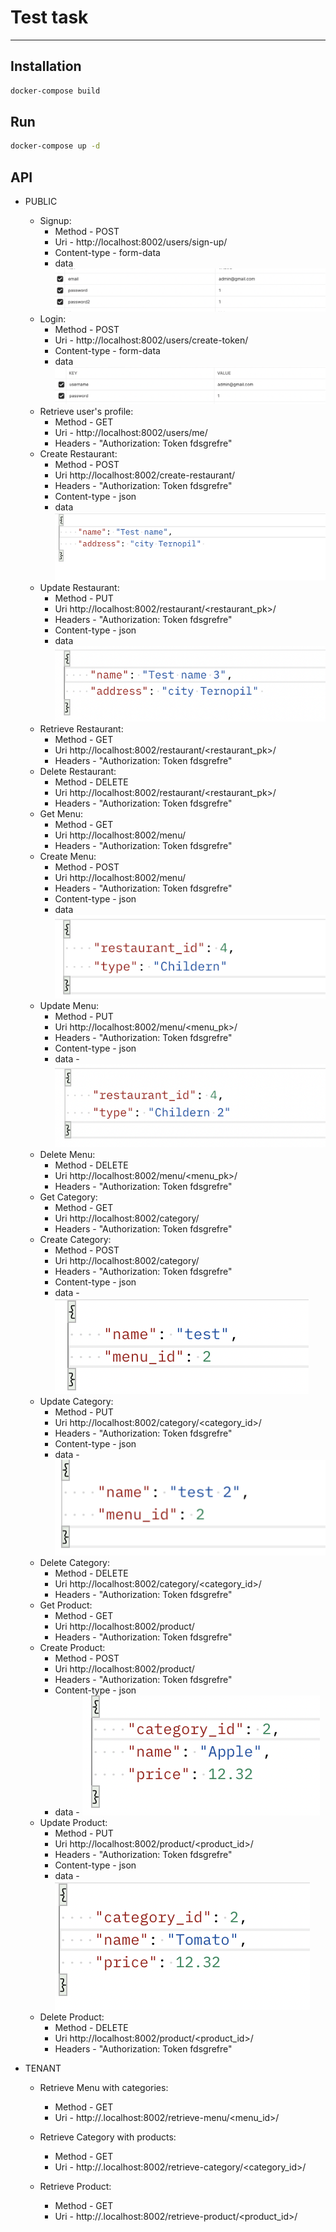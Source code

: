 # Test task
___

## Installation

```bash
docker-compose build
```

## Run
```bash
docker-compose up -d
```


## API
- PUBLIC
    - Signup:
      - Method - POST
      - Uri - http://localhost:8002/users/sign-up/
      - Content-type - form-data
      - data ![](assets/1.png)
    - Login:
      - Method - POST
      - Uri - http://localhost:8002/users/create-token/
      - Content-type - form-data
      - data![](assets/2.png)
    - Retrieve user's profile:
      - Method - GET
      - Uri - http://localhost:8002/users/me/
      - Headers - "Authorization: Token fdsgrefre"
    - Create Restaurant:
      - Method - POST
      - Uri http://localhost:8002/create-restaurant/
      - Headers - "Authorization: Token fdsgrefre"
      - Content-type - json
      - data![](assets/3.png)
    - Update Restaurant:
      - Method - PUT
      - Uri http://localhost:8002/restaurant/<restaurant_pk>/
      - Headers - "Authorization: Token fdsgrefre"
      - Content-type - json
      - data ![](assets/4.png)
    - Retrieve Restaurant:
      - Method - GET
      - Uri http://localhost:8002/restaurant/<restaurant_pk>/
      - Headers - "Authorization: Token fdsgrefre"
    - Delete Restaurant:
      - Method - DELETE
      - Uri http://localhost:8002/restaurant/<restaurant_pk>/
      - Headers - "Authorization: Token fdsgrefre"
    - Get Menu:
      - Method - GET
      - Uri http://localhost:8002/menu/
      - Headers - "Authorization: Token fdsgrefre"
    - Create Menu:
      - Method - POST
      - Uri http://localhost:8002/menu/
      - Headers - "Authorization: Token fdsgrefre"
      - Content-type - json
      - data ![](assets/5.png)
    - Update Menu:
      - Method - PUT
      - Uri http://localhost:8002/menu/<menu_pk>/
      - Headers - "Authorization: Token fdsgrefre"
      - Content-type - json
      - data - ![](assets/6.png)
    - Delete Menu:
      - Method - DELETE
      - Uri http://localhost:8002/menu/<menu_pk>/
      - Headers - "Authorization: Token fdsgrefre"
    - Get Category:
      - Method - GET
      - Uri http://localhost:8002/category/
      - Headers - "Authorization: Token fdsgrefre"
    - Create Category:
      - Method - POST
      - Uri http://localhost:8002/category/
      - Headers - "Authorization: Token fdsgrefre"
      - Content-type - json
      - data - ![](assets/7.png)
    - Update Category:
      - Method - PUT
      - Uri http://localhost:8002/category/<category_id>/
      - Headers - "Authorization: Token fdsgrefre"
      - Content-type - json
      - data - ![](assets/8.png)
    - Delete Category:
      - Method - DELETE
      - Uri http://localhost:8002/category/<category_id>/
      - Headers - "Authorization: Token fdsgrefre"
    - Get Product:
      - Method - GET
      - Uri http://localhost:8002/product/
      - Headers - "Authorization: Token fdsgrefre"
    - Create Product:
      - Method - POST
      - Uri http://localhost:8002/product/
      - Headers - "Authorization: Token fdsgrefre"
      - Content-type - json
      - data - ![](assets/9.png)
    - Update Product:
      - Method - PUT
      - Uri http://localhost:8002/product/<product_id>/
      - Headers - "Authorization: Token fdsgrefre"
      - Content-type - json
      - data - ![](assets/10.png)
    - Delete Product:
      - Method - DELETE
      - Uri http://localhost:8002/product/<product_id>/
      - Headers - "Authorization: Token fdsgrefre"
  
- TENANT
  - Retrieve Menu with categories:
    - Method - GET
    - Uri - http://<subdomain>.localhost:8002/retrieve-menu/<menu_id>/
  
  - Retrieve Category with products:
    - Method - GET
    - Uri - http://<subdomain>.localhost:8002/retrieve-category/<category_id>/
  
  - Retrieve Product:
    - Method - GET
    - Uri - http://<subdomain>.localhost:8002/retrieve-product/<product_id>/
    